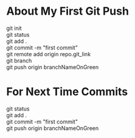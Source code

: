 # About My First Git Push
 git init <br>
 git status <br>
git add . <br>
git commit -m "first commit" <br>
git remote add origin repo.git_link <br>
git branch <br>
git push origin branchNameOnGreen <br>

# For Next Time Commits
git status <br>
git add . <br>
git commit -m "first commit" <br>
git push origin branchNameOnGreen <br>